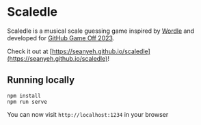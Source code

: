 # Scaledle

Scaledle is a musical scale guessing game inspired by
[Wordle](https://www.nytimes.com/games/wordle/)
and developed for [GitHub Game Off 2023](https://itch.io/jam/game-off-2023).

Check it out at [https://seanyeh.github.io/scaledle](https://seanyeh.github.io/scaledle)!

## Running locally

```
npm install
npm run serve
```

You can now visit `http://localhost:1234` in your browser
